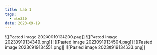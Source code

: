 ```yaml
---
title: Lab 1
tags:
  - mte220
date: 2023-09-19
---
```

![[Pasted image 20230919134200.png]]
![[Pasted image 20230919134349.png]]
![[Pasted image 20230919134504.png]]
![[Pasted image 20230919134551.png]]
![[Pasted image 20230919134633.png]]

